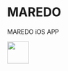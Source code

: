 # MAREDO
MAREDO iOS APP

<img src='https://cloud.githubusercontent.com/assets/6082043/9477556/102ed96a-4b28-11e5-91ff-da6000a67b29.png' style="width: 50px;"/>
